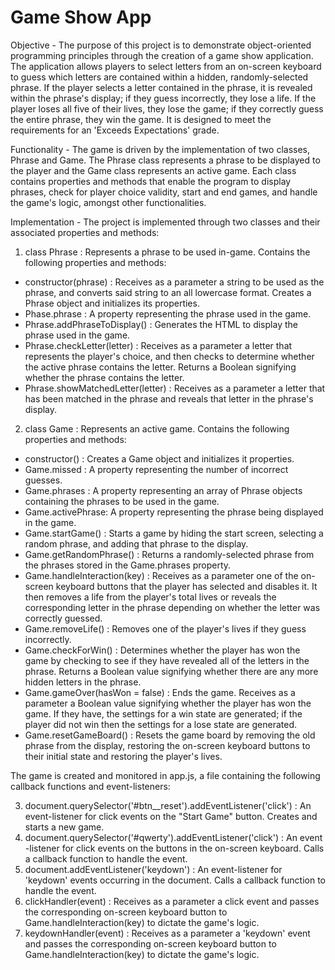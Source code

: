 # Game Show App

Objective - The purpose of this project is to demonstrate object-oriented programming
principles through the creation of a game show application. The application
allows players to select letters from an on-screen keyboard to guess which
letters are contained within a hidden, randomly-selected phrase. If the
player selects a letter contained in the phrase, it is revealed within the
phrase's display; if they guess incorrectly, they lose a life. If the player
loses all five of their lives, they lose the game; if they correctly guess
the entire phrase, they win the game. It is designed to meet the requirements
for an 'Exceeds Expectations' grade.

Functionality - The game is driven by the implementation of two classes, Phrase and Game. The
Phrase class represents a phrase to be displayed to the player and the Game
class represents an active game. Each class contains properties and methods
that enable the program to display phrases, check for player choice validity,
start and end games, and handle the game's logic, amongst other
functionalities.

Implementation - The project is implemented through two classes and their associated properties
and methods:
1. class Phrase : Represents a phrase to be used in-game. Contains the
following properties and methods:  
  * constructor(phrase) : Receives as a parameter a string to be used as
  the phrase, and converts said string to an all lowercase format.
  Creates a Phrase object and initializes its properties.  
  * Phase.phrase : A property representing the phrase used in the game.  
  * Phrase.addPhraseToDisplay() : Generates the HTML to display the phrase used in the game.  
  * Phrase.checkLetter(letter) : Receives as a parameter a letter that
  represents the player's choice, and then checks to determine whether
  the active phrase contains the letter. Returns a Boolean signifying
  whether the phrase contains the letter.  
  * Phrase.showMatchedLetter(letter) : Receives as a parameter a letter
  that has been matched in the phrase and reveals that letter in the
  phrase's display.  
2. class Game : Represents an active game. Contains the following properties
and methods:  
  * constructor() : Creates a Game object and initializes it properties.  
  * Game.missed : A property representing the number of incorrect guesses.  
  * Game.phrases : A property representing an array of Phrase objects containing the phrases to be used in the game.  
  * Game.activePhrase: A property representing the phrase being displayed in the game.  
  * Game.startGame() : Starts a game by hiding the start screen, selecting a random phrase, and adding that phrase to the display.  
  * Game.getRandomPhrase() : Returns a randomly-selected phrase from the phrases stored in the Game.phrases property.  
  * Game.handleInteraction(key) : Receives as a parameter one of the
  on-screen keyboard buttons that the player has selected and disables
  it. It then removes a life from the player's total lives or reveals
  the corresponding letter in the phrase depending on whether the
  letter was correctly guessed.  
  * Game.removeLife() : Removes one of the player's lives if they guess incorrectly.  
  * Game.checkForWin() : Determines whether the player has won the game
  by checking to see if they have revealed all of the letters in the
  phrase. Returns a Boolean value signifying whether there are any
  more hidden letters in the phrase.  
  * Game.gameOver(hasWon = false) : Ends the game. Receives as a
  parameter a Boolean value signifying whether the player has won the
  game. If they have, the settings for a win state are generated; if
  the player did not win then the settings for a lose state are
  generated.  
  * Game.resetGameBoard() : Resets the game board by removing the old
  phrase from the display, restoring the on-screen keyboard buttons to
  their initial state and restoring the player's lives.  

The game is created and monitored in app.js, a file containing the following
callback functions and event-listeners:

3. document.querySelector('#btn__reset').addEventListener('click') : An
event-listener for click events on the "Start Game" button. Creates
and starts a new game.
4. document.querySelector('#qwerty').addEventListener('click') : An event
-listener for click events on the buttons in the on-screen keyboard.
Calls a callback function to handle the event.
5. document.addEventListener('keydown') : An event-listener for 'keydown'
events occurring in the document. Calls a callback function to handle
the event.
6. clickHandler(event) : Receives as a parameter a click event and
passes the corresponding on-screen keyboard button to
Game.handleInteraction(key) to dictate the game's logic.
7. keydownHandler(event) : Receives as a parameter a 'keydown' event and
passes the corresponding on-screen keyboard button to
Game.handleInteraction(key) to dictate the game's logic.
